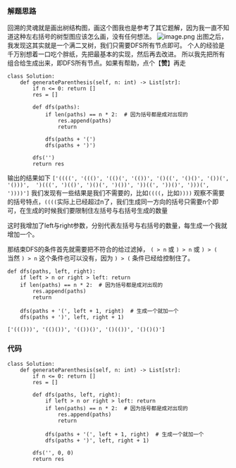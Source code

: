 ### 解题思路
回溯的灵魂就是画出树结构图，画这个图我也是参考了其它题解，因为我一直不知道这种左右括号的树型图应该怎么画，没有任何想法。
![image.png](https://pic.leetcode-cn.com/1612765058-NToQkc-image.png)
出图之后，我发现这其实就是一个满二叉树，我们只需要DFS所有节点即可。
个人的经验是千万别想着一口吃个胖纸，先把最基本的实现，然后再去改进。
所以我先把所有组合给生成出来，即DFS所有节点。如果有帮助，点个【**赞**】再走
```python3
class Solution:
    def generateParenthesis(self, n: int) -> List[str]:
        if n <= 0: return []
        res = []

        def dfs(paths):
            if len(paths) == n * 2:  # 因为括号都是成对出现的
                res.append(paths)
                return

            dfs(paths + '(')
            dfs(paths + ')')

        dfs('')
        return res
```
输出的结果如下
`['((((', '((()', '(()(', '(())', '()((', '()()', '())(', '()))', 
')(((', ')(()', ')()(', ')())', '))((', '))()', ')))(', '))))']`
我们发现有一些结果是我们不需要的，比如`((((`，比如`))))`
观察不需要的括号特点，`((((`实际上已经超过n了，我们生成同一方向的括号只需要n个即可，在生成的时候我们要限制住左括号与右括号生成的数量

这时我增加了left与right参数，分别代表左括号与右括号的数量，每生成一个我就增加一个。

那结束DFS的条件首先就需要把不符合的给过滤掉， `( > n` 或 `) > n` 或 `) > (`  
当然 `) > n` 这个条件也可以没有，因为 `) > (`  条件已经给控制住了。

```python3
def dfs(paths, left, right):
    if left > n or right > left: return
    if len(paths) == n * 2:  # 因为括号都是成对出现的
        res.append(paths)
        return

    dfs(paths + '(', left + 1, right)  # 生成一个就加一个
    dfs(paths + ')', left, right + 1)
```
`['((()))', '(()())', '(())()', '()(())', '()()()']`

### 代码

```python3
class Solution:
    def generateParenthesis(self, n: int) -> List[str]:
        if n <= 0: return []
        res = []

        def dfs(paths, left, right):
            if left > n or right > left: return
            if len(paths) == n * 2:  # 因为括号都是成对出现的
                res.append(paths)
                return

            dfs(paths + '(', left + 1, right)  # 生成一个就加一个
            dfs(paths + ')', left, right + 1)

        dfs('', 0, 0)
        return res
```
